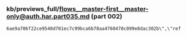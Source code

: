 ### kb/previews_full/flows__master-first__master-only@auth.har.part035.md (part 002)

```md
6ae9a706f22ce9540d701ec7c99bca6b78aa4760478c099e8dac302b\",\"ref
```

```
